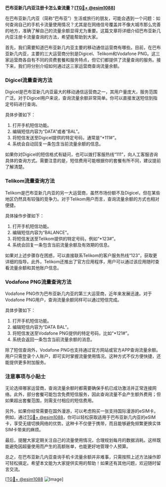 **巴布亚新几内亚注册卡怎么查流量？[[TG💪+ @esim1088](https://t.me/s/esim1088)]**

在巴布亚新几内亚（简称“巴布亚”）生活或旅行的朋友，可能会遇到一个问题：如何查询自己的手机卡流量使用情况？尤其是在网络信号覆盖并不像大城市那么完善的地方，准确了解自己的流量余额显得尤为重要。这篇文章将详细介绍巴布亚新几内亚注册卡流量查询的方法，希望能帮助到大家。

首先，我们需要知道巴布亚新几内亚主要的移动通信运营商有哪些。目前，在巴布亚新几内亚，主要的三大运营商分别是Digicel、Telikom和Vodafone PNG。这三家运营商各自有不同的资费套餐和服务特点，但它们都提供了流量查询的服务。接下来，我们将分别介绍如何通过这三家运营商查询流量余额。

### Digicel流量查询方法

Digicel是巴布亚新几内亚最大的移动通信运营商之一，其用户量庞大，服务范围广泛。对于Digicel用户来说，查询流量余额非常简单。你可以直接发送短信到指定号码进行查询。

具体步骤如下：
1. 打开手机短信功能。
2. 编辑短信内容为“DATA”或者“BAL”。
3. 将短信发送至Digicel提供的特定号码，通常是“*111#”。
4. 系统会自动回复一条包含当前流量余额的信息。

如果你对Digicel的短信格式有疑问，也可以拨打客服热线“111”，向人工客服咨询具体的查询方式。需要注意的是，短信费用可能根据你的套餐有所不同，建议提前了解清楚。

### Telikom流量查询方法

Telikom是巴布亚新几内亚的另一大运营商，虽然市场份额不及Digicel，但在某些地区仍然具有较强的竞争力。对于Telikom用户而言，查询流量余额的方式也相对便捷。

具体操作步骤如下：
1. 打开手机短信功能。
2. 编辑短信内容为“BALANCE”。
3. 将短信发送至Telikom提供的特定号码，例如“*123#”。
4. 系统会回复一条包含当前流量余额及有效期的信息。

如果对上述步骤存在困惑，可以直接联系Telikom的客户服务热线“123”，获取更详细的指导。此外，Telikom还推出了官方应用程序，用户可以通过该应用随时查看流量余额和其他账户信息。

### Vodafone PNG流量查询方法

Vodafone PNG作为巴布亚新几内亚的第三大运营商，近年来发展迅速。对于Vodafone PNG用户，查询流量余额同样可以通过短信完成。

具体步骤如下：
1. 打开手机短信功能。
2. 编辑短信内容为“DATA BAL”。
3. 将短信发送至Vodafone PNG提供的特定号码，比如“*121#”。
4. 系统会返回一条包含当前流量余额的消息。

除了短信查询外，Vodafone PNG也支持通过官方网站或官方APP查询流量余额。用户只需登录个人账户，即可实时掌握流量使用情况。这种方式不仅方便快捷，还能提供更多附加服务。

### 注意事项与小贴士

无论选择哪家运营商，查询流量余额时都需要确保手机已成功激活并正常连接网络。此外，部分套餐可能包含免费短信服务，因此查询流量不会产生额外费用；但如果超出套餐范围，则需支付相应的短信费用。

另外，如果你经常需要在国外漫游，可以考虑购买一张支持国际漫游的eSIM卡。例如，通过[TG💪+ @esim1088](https://t.me/s/esim1088)，你可以轻松获取适用于巴布亚新几内亚的eSIM卡，享受无缝切换网络的优势。这种卡不仅便于携带，而且能够避免频繁更换实体SIM卡带来的麻烦。

最后，提醒大家定期关注自己的流量使用情况，合理规划每月的数据消耗。这样既能避免因超量使用而产生的高额账单，也能更好地管理个人预算。

总之，在巴布亚新几内亚查询手机卡流量余额并非难事，只需按照上述方法操作即可轻松搞定。希望本文能为大家提供实用的帮助！如果还有其他问题，欢迎随时留言交流。

[[TG💪+ @esim1088](https://t.me/s/esim1088) ![Image](https://i.postimg.cc/4NQfJmqS/Snipaste-2025-05-13-00-14-12.png)]